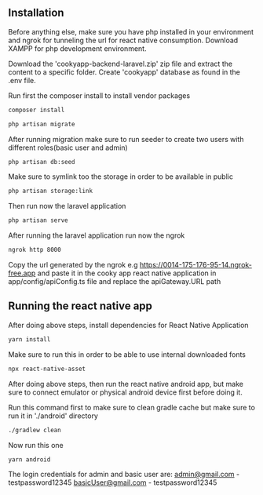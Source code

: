 ## Installation


Before anything else, make sure you have php installed in your environment and ngrok for tunneling the url for react native consumption. Download XAMPP for php development environment. 

Download the 'cookyapp-backend-laravel.zip' zip file and extract the content to a specific folder.
Create 'cookyapp' database as found in the .env file.


Run first the composer install to install vendor packages

```bash
composer install
```

```bash
php artisan migrate
```

After running migration make sure to run seeder to create two users with different roles(basic user and admin)

```bash
php artisan db:seed
```

Make sure to symlink too the storage in order to be available in public

```bash
php artisan storage:link
```

Then run now the laravel application
```bash
php artisan serve
```

After running the laravel application run now the ngrok
```bash
ngrok http 8000
```


Copy the url generated by the ngrok e.g https://0014-175-176-95-14.ngrok-free.app and paste it in the cooky app react native application in app/config/apiConfig.ts file and replace the apiGateway.URL path

## Running the react native app


After doing above steps, install dependencies for React Native Application

```bash
yarn install
```

Make sure to run this in order to be able to use internal downloaded fonts

```bash
npx react-native-asset
```


After doing above steps, then run the react native android app, but make sure to connect emulator or physical android device first before doing it.


Run this command first to make sure to clean gradle cache but make sure to run it in './android' directory

```bash
./gradlew clean
```

Now run this one

```bash
yarn android
```

The login credentials for admin and basic user are:
admin@gmail.com - testpassword12345
basicUser@gmail.com - testpassword12345


